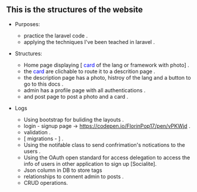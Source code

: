 ## This is the structures of the website 
- Purposes: 
    - practice the laravel code .
    - applying the techniques I've been teached in laravel .
- Structures:
    - Home page displaying [ <span style="color:blue">card</span> of the lang or framework with photo] .
    - the <span style = "color:blue">card</span> are clichable to route it to a descrition page .  
    - the description page has a photo, histroy of the lang and a button to go to this docs . 
    - admin has a profile page with all authentications . 
    - and post page to post a photo and a card .

- Logs 
    - Using bootstrap for buliding the layouts .
    - login - signup page -> https://codepen.io/FlorinPop17/pen/vPKWjd .
    - validation .
    - [ migrations - ] .
    - Using the notifable class to send confrimation's notications to the users .
    - Using the OAuth open standard for access delegation to access the info of users in other application to sign up [Socialite].
    - Json column in DB to store tags
    - relationships to connent admin to posts .
    - CRUD operations.
    
